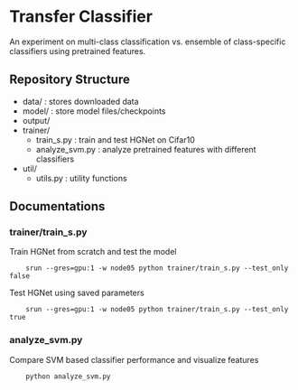 # Transfer Classifier

An experiment on multi-class classification vs. ensemble of class-specific classifiers using pretrained features.
 

 ## Repository Structure

- data/  : stores downloaded data
- model/  : store model files/checkpoints
- output/ 
- trainer/
    -    train_s.py    : train and test HGNet on Cifar10
    -    analyze_svm.py   : analyze pretrained features with different classifiers
- util/
    -    utils.py    : utility functions


## Documentations

### trainer/train_s.py

Train HGNet from scratch and test the model
```
    srun --gres=gpu:1 -w node05 python trainer/train_s.py --test_only false
```

Test HGNet using saved parameters 
```
    srun --gres=gpu:1 -w node05 python trainer/train_s.py --test_only true
```

### analyze_svm.py

Compare SVM based classifier performance and visualize features
```
    python analyze_svm.py
```
